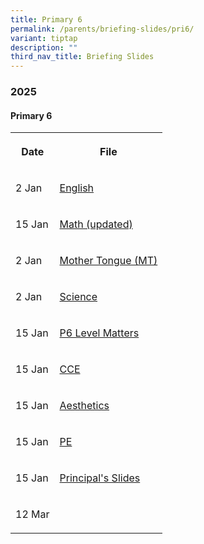 ```yaml
---
title: Primary 6
permalink: /parents/briefing-slides/pri6/
variant: tiptap
description: ""
third_nav_title: Briefing Slides
---
```

<h3><strong>2025</strong></h3>
<h4><strong>Primary 6</strong></h4>
<table style="minWidth: 50px">
<colgroup>
<col>
<col>
</colgroup>
<tbody>
<tr>
<th rowspan="1" colspan="1">
<p>Date</p>
</th>
<th rowspan="1" colspan="1">
<p>File</p>
</th>
</tr>
<tr>
<td rowspan="1" colspan="1">
<p>2 Jan</p>
</td>
<td rowspan="1" colspan="1">
<p><a href="/files/Briefing Slides 2025/Pri 6/P6_EL_Curriculum_2025.pdf" rel="noopener nofollow" target="_blank">English</a>
</p>
</td>
</tr>
<tr>
<td rowspan="1" colspan="1">
<p>15 Jan</p>
</td>
<td rowspan="1" colspan="1">
<p><a href="/files/Briefing Slides 2025/Pri 6/P6_Math.pdf" rel="noopener nofollow" target="_blank">Math (updated)</a>
</p>
</td>
</tr>
<tr>
<td rowspan="1" colspan="1">
<p>2 Jan</p>
</td>
<td rowspan="1" colspan="1">
<p><a href="/files/Briefing Slides 2025/Pri 6/P6_MT_curriculum_briefing_2025.pdf" rel="noopener nofollow" target="_blank">Mother Tongue (MT)</a>
</p>
</td>
</tr>
<tr>
<td rowspan="1" colspan="1">
<p>2 Jan</p>
</td>
<td rowspan="1" colspan="1">
<p><a href="/files/Briefing Slides 2025/Pri 6/P6_Science_Curriculum_Briefing.pdf" rel="noopener nofollow" target="_blank">Science</a>
</p>
</td>
</tr>
<tr>
<td rowspan="1" colspan="1">
<p>15 Jan</p>
</td>
<td rowspan="1" colspan="1">
<p><a href="/files/Briefing Slides 2025/Pri 6/P6_Parent_Teacher_Meeting__Level_Matters_.pdf" rel="noopener nofollow" target="_blank">P6 Level Matters</a>
</p>
</td>
</tr>
<tr>
<td rowspan="1" colspan="1">
<p>15 Jan</p>
</td>
<td rowspan="1" colspan="1">
<p><a href="/files/Briefing Slides 2025/Pri 6/P6_PTM_Website_Jan_2025_CCE.pdf" rel="noopener nofollow" target="_blank">CCE</a>
</p>
</td>
</tr>
<tr>
<td rowspan="1" colspan="1">
<p>15 Jan</p>
</td>
<td rowspan="1" colspan="1">
<p><a href="/files/Briefing Slides 2025/Pri 6/6_P6_Aesthetics_Curriculum_Briefing_2025.pdf" rel="noopener nofollow" target="_blank">Aesthetics</a>
</p>
</td>
</tr>
<tr>
<td rowspan="1" colspan="1">
<p>15 Jan</p>
</td>
<td rowspan="1" colspan="1">
<p><a href="/files/Briefing Slides 2025/Pri 6/5_P6_PE_Curriculum_Briefing_2025.pdf" rel="noopener nofollow" target="_blank">PE</a>
</p>
</td>
</tr>
<tr>
<td rowspan="1" colspan="1">
<p>15 Jan</p>
</td>
<td rowspan="1" colspan="1">
<p><a href="/files/Briefing Slides 2025/Pri 3/PTM_P_s_Slides_Jan_2025.pdf" rel="noopener nofollow" target="_blank">Principal's Slides</a>
</p>
</td>
</tr>
<tr>
<td rowspan="1" colspan="1">
<p>12 Mar</p>
</td>
<td rowspan="1" colspan="1">
<p></p>
</td>
</tr>
</tbody>
</table>
<p></p>